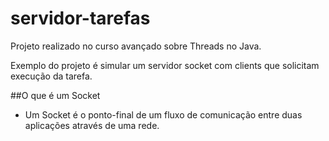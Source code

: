 # servidor-tarefas

Projeto realizado no curso avançado sobre Threads no Java.

Exemplo do projeto é simular um servidor socket com clients que solicitam execução da tarefa.

##O que é um Socket
- Um Socket é o ponto-final de um fluxo de comunicação entre duas aplicações através de uma rede.
